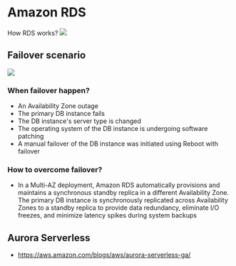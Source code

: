 # Amazon RDS
How RDS works?
![](https://github.com/nanofaroque/nerd-read/blob/master/aws_solution_architect_prep/notes/rds/Screen%20Shot%202019-09-22%20at%2011.16.55%20AM.png)
## Failover scenario
![](https://github.com/nanofaroque/nerd-read/blob/master/aws_solution_architect_prep/notes/rds/Screen%20Shot%202019-09-22%20at%2011.32.13%20AM.png)
### When failover happen?
* An Availability Zone outage
* The primary DB instance fails
* The DB instance's server type is changed
* The operating system of the DB instance is undergoing software patching
* A manual failover of the DB instance was initiated using Reboot with failover

### How to overcome failover?
* In a Multi-AZ deployment, Amazon RDS automatically provisions and maintains a
synchronous standby replica in a different Availability Zone. The primary DB
instance is synchronously replicated across Availability Zones to a standby
replica to provide data redundancy, eliminate I/O freezes, and minimize latency
spikes during system backups


## Aurora Serverless
* https://aws.amazon.com/blogs/aws/aurora-serverless-ga/
